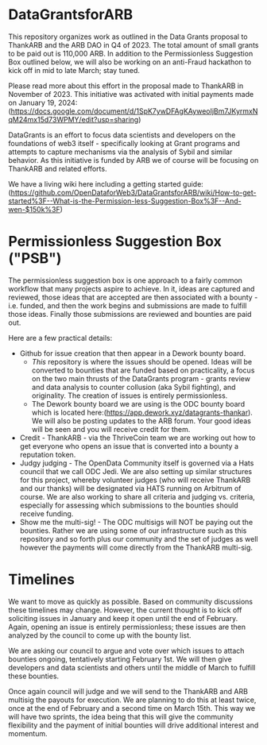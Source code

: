 # DataGrantsforARB
This repository organizes work as outlined in the Data Grants proposal to ThankARB and the ARB DAO in Q4 of 2023.  The total amount of small grants to be paid out is 110,000 ARB.  In addition to the Permissionless Suggestion Box outlined below, we will also be working on an anti-Fraud hackathon to kick off in mid to late March; stay tuned.  

Please read more about this effort in the proposal made to ThankARB in November of 2023.  This initiative was activated with initial payments made on January 19, 2024:
(https://docs.google.com/document/d/1SpK7ywDFAgKAyweoIjBm7JKyrmxNqM24mx15d73WPMY/edit?usp=sharing)

DataGrants is an effort to focus data scientists and developers on the foundations of web3 itself - specifically looking at Grant programs and attempts to capture mechanisms via the analysis of Sybil and similar behavior.  As this initiative is funded by ARB we of course will be focusing on ThankARB and related efforts. 

We have a living wiki here including a getting started guide:  (https://github.com/OpenDataforWeb3/DataGrantsforARB/wiki/How-to-get-started%3F--What-is-the-Permission-less-Suggestion-Box%3F--And-wen-$150k%3F)

# Permissionless Suggestion Box ("PSB")

The permissionless suggestion box is one approach to a fairly common workflow that many projects aspire to achieve.  In it, ideas are captured and reviewed, those ideas that are accepted are then associated with a bounty - i.e. funded, and then the work begins and submissions are made to fulfill those ideas.  Finally those submissions are reviewed and bounties are paid out.

Here are a few practical details:
- Github for issue creation that then appear in a Dework bounty board.
    - *This* repository is where the issues should be opened.  Ideas will be converted to bounties that are funded based on practicality, a focus on the two main thrusts of the DataGrants program - grants review and data analysis to counter collusion (aka Sybil fighting), and originality.  The creation of issues is entirely permissionless.  
    - The Dework bounty board we are using is the ODC bounty board which is located here:(https://app.dework.xyz/datagrants-thankar).  We will also be posting updates to the ARB forum.  Your good ideas will be seen and you will receive credit for them.
- Credit - ThankARB - via the ThriveCoin team we are working out how to get everyone who opens an issue that is converted into a bounty a reputation token.
- Judgy judging - The OpenData Community itself is governed via a Hats council that we call ODC Jedi.  We are also setting up similar structures for this project, whereby volunteer judges (who will receive ThankARB and our thanks) will be designated via HATS running on Arbitrum of course.  We are also working to share all criteria and judging vs. criteria, especially for assessing which submissions to the bounties should receive funding.
- Show me the multi-sig! - The ODC multisigs will NOT be paying out the bounties.  Rather we are using some of our infrastructure such as this repository and so forth plus our community and the set of judges as well however the payments will come directly from the ThankARB multi-sig.

# Timelines

We want to move as quickly as possible.  Based on community discussions these timelines may change.  However, the current thought is to kick off soliciting issues in January and keep it open until the end of February. Again, opening an issue is entirely permissionless; these issues are then analyzed by the council to come up with the bounty list.  

We are asking our council to argue and vote over which issues to attach bounties ongoing, tentatively starting February 1st.  We will then give developers and data scientists and others until the middle of March to fulfill these bounties.  

Once again council will judge and we will send to the ThankARB and ARB multisig the payouts for execution.  We are planning to do this at least twice, once at the end of February and a second time on March 15th.  This way we will have two sprints, the idea being that this will give the community flexibility and the payment of initial bounties will drive additional interest and momentum.  
